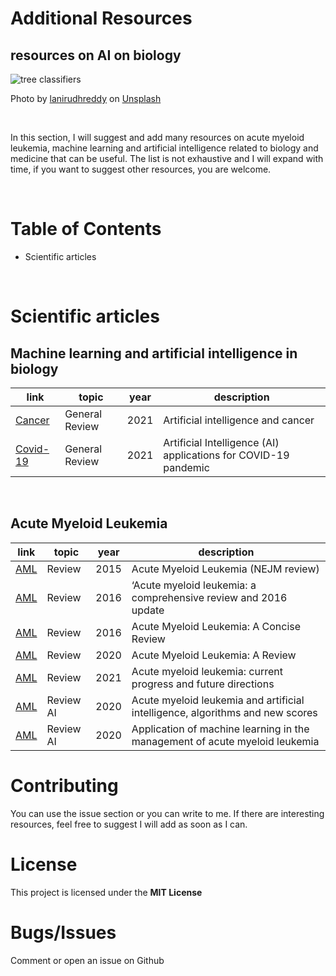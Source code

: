 # Additional Resources
## resources on AI on biology

![tree classifiers](https://github.com/SalvatoreRa/tutorial/blob/main/images/anirudh-YQYacLW8o2U-unsplash.jpg?raw=true)

Photo by [lanirudhreddy](https://unsplash.com/@lanirudhreddy) on [Unsplash](https://unsplash.com/)

&nbsp;

In this section, I will suggest and add many resources on acute myeloid leukemia, machine learning and artificial intelligence related to biology and medicine that can be useful. The list is not exhaustive and I will expand with time, if you want to suggest other resources, you are welcome.

&nbsp;

# **Table of Contents**

* Scientific articles

&nbsp;

# Scientific articles

## Machine learning and artificial intelligence in biology

| link | topic | year | description |
| --------- | ------ | ------ |------ |
| [Cancer](https://www.nature.com/articles/s43018-020-0034-6)| General Review | 2021 |Artificial intelligence and cancer |
| [Covid-19](https://www.ncbi.nlm.nih.gov/pmc/articles/PMC7195043/)| General Review | 2021 |Artificial Intelligence (AI) applications for COVID-19 pandemic |

&nbsp;

## Acute Myeloid Leukemia

| link | topic | year | description |
| --------- | ------ | ------ |------ |
| [AML](https://www.nejm.org/doi/full/10.1056/nejmra1406184)| Review | 2015 |Acute Myeloid Leukemia (NEJM review)   |
| [AML](https://www.nature.com/articles/bcj201650)| Review | 2016 |‘Acute myeloid leukemia: a comprehensive review and 2016 update |
| [AML](https://pubmed.ncbi.nlm.nih.gov/26959069/)| Review | 2016 |Acute Myeloid Leukemia: A Concise Review  |
| [AML](https://pubmed.ncbi.nlm.nih.gov/32236160/)| Review | 2020 |Acute Myeloid Leukemia: A Review   |
| [AML](https://www.nature.com/articles/s41408-021-00425-3)| Review | 2021 |Acute myeloid leukemia: current progress and future directions |
| [AML](https://www.ncbi.nlm.nih.gov/pmc/articles/PMC7548395/)| Review AI | 2020 |Acute myeloid leukemia and artificial intelligence, algorithms and new scores |
| [AML](https://ashpublications.org/bloodadvances/article/4/23/6077/474420/Application-of-machine-learning-in-the-management)| Review AI | 2020 |Application of machine learning in the management of acute myeloid leukemia |

# Contributing

You can use the issue section or you can write to me. If there are interesting resources, feel free to suggest I will add as soon as I can.

# License

This project is licensed under the **MIT License** 

# Bugs/Issues

Comment or open an issue on Github
